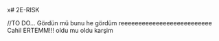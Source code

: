 x# 2E-RISK

//TO DO...
Gördün mü bunu
he gördüm
reeeeeeeeeeeeeeeeeeeeeeeeee
Cahil ERTEMM!!!
oldu mu
oldu karşim
